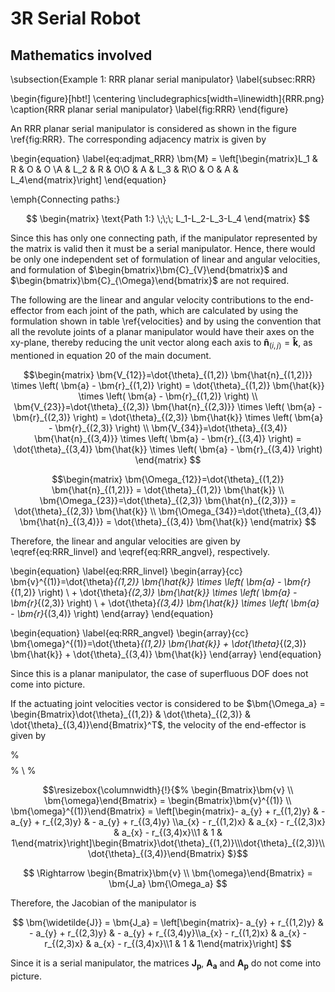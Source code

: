 # 3R Serial Robot

## Mathematics involved

\subsection{Example 1: RRR planar serial manipulator}
\label{subsec:RRR}

\begin{figure}[hbt!]
  \centering
  \includegraphics[width=\linewidth]{RRR.png}
  \caption{RRR planar serial manipulator}
  \label{fig:RRR}
\end{figure}

An RRR planar serial manipulator is considered as shown in the figure \ref{fig:RRR}. The corresponding adjacency matrix is given by

\begin{equation}
\label{eq:adjmat_RRR}
    \bm{M} = \left[\begin{matrix}L_1 & R & O & O \\A & L_2 & R & O\\O & A & L_3 & R\\O & O & A & L_4\end{matrix}\right]
\end{equation}

\emph{Connecting paths:}

$$
\begin{matrix}
    \text{Path 1:} \;\;\; L_1-L_2-L_3-L_4
\end{matrix}
$$

Since this has only one connecting path, if the manipulator represented by the matrix is valid then it must be a serial manipulator. Hence, there would be only one independent set of formulation of linear and angular velocities, and formulation of $\begin{bmatrix}\bm{C}_{V}\end{bmatrix}$ and $\begin{bmatrix}\bm{C}_{\Omega}\end{bmatrix}$ are not required.

The following are the linear and angular velocity contributions to the end-effector from each joint of the path, which are calculated by using the formulation shown in table \ref{velocities} and by using the convention that all the revolute joints of a planar manipulator would have their axes on the xy-plane, thereby reducing the unit vector along each axis to $\bm{\hat{n}}_{(i,j)}=\bm{\hat{k}}$, as mentioned in equation 20 of the main document.

$$\begin{matrix}
  \bm{V_{12}}=\dot{\theta}_{(1,2)} \bm{\hat{n}_{(1,2)}} \times \left( \bm{a} - \bm{r}_{(1,2)} \right) = \dot{\theta}_{(1,2)} \bm{\hat{k}} \times \left( \bm{a} - \bm{r}_{(1,2)} \right) \\
  \bm{V_{23}}=\dot{\theta}_{(2,3)} \bm{\hat{n}_{(2,3)}} \times \left( \bm{a} - \bm{r}_{(2,3)} \right) = \dot{\theta}_{(2,3)} \bm{\hat{k}} \times \left( \bm{a} - \bm{r}_{(2,3)} \right) \\
  \bm{V_{34}}=\dot{\theta}_{(3,4)} \bm{\hat{n}_{(3,4)}} \times \left( \bm{a} - \bm{r}_{(3,4)} \right) = \dot{\theta}_{(3,4)} \bm{\hat{k}} \times \left( \bm{a} - \bm{r}_{(3,4)} \right)
\end{matrix}
$$

$$\begin{matrix}
  \bm{\Omega_{12}}=\dot{\theta}_{(1,2)} \bm{\hat{n}_{(1,2)}} = \dot{\theta}_{(1,2)} \bm{\hat{k}} \\
  \bm{\Omega_{23}}=\dot{\theta}_{(2,3)} \bm{\hat{n}_{(2,3)}} = \dot{\theta}_{(2,3)} \bm{\hat{k}} \\
  \bm{\Omega_{34}}=\dot{\theta}_{(3,4)} \bm{\hat{n}_{(3,4)}} = \dot{\theta}_{(3,4)} \bm{\hat{k}}
\end{matrix}
$$

Therefore, the linear and angular velocities are given by \eqref{eq:RRR_linvel} and \eqref{eq:RRR_angvel}, respectively.

\begin{equation}
    \label{eq:RRR_linvel}
    \begin{array}{cc}
        \bm{v}^{(1)}=\dot{\theta}_{(1,2)} \bm{\hat{k}} \times \left( \bm{a} - \bm{r}_{(1,2)} \right) \\
        + \dot{\theta}_{(2,3)} \bm{\hat{k}} \times \left( \bm{a} - \bm{r}_{(2,3)} \right) \\
        + \dot{\theta}_{(3,4)} \bm{\hat{k}} \times \left( \bm{a} - \bm{r}_{(3,4)} \right)
    \end{array}
\end{equation}

\begin{equation}
        \label{eq:RRR_angvel}
    \begin{array}{cc}
        \bm{\omega}^{(1)}=\dot{\theta}_{(1,2)} \bm{\hat{k}} + \dot{\theta}_{(2,3)} \bm{\hat{k}} + \dot{\theta}_{(3,4)} \bm{\hat{k}}
    \end{array}
\end{equation}

Since this is a planar manipulator, the case of superfluous DOF does not come into picture.

If the actuating joint velocities vector is considered to be $\bm{\Omega_a} = \begin{Bmatrix}\dot{\theta}_{(1,2)} & \dot{\theta}_{(2,3)} & \dot{\theta}_{(3,4)}\end{Bmatrix}^T$, the velocity of the end-effector is given by



% $$
% \begin{Bmatrix}\bm{v} \\ \bm{\omega}\end{Bmatrix} = \begin{Bmatrix}\bm{v}^{(1)} \\ \bm{\omega}^{(1)}\end{Bmatrix} = \left[\begin{matrix}- a_{y} + r_{(1,2)y} & - a_{y} + r_{(2,3)y} \\a_{x} - r_{(1,2)x} & a_{x} - r_{(2,3)x} \\1 & 1 \end{matrix}\right.
% $$
% \\
% $$
% \qquad\left.\begin{matrix} - a_{y} + r_{(3,4)y}\\ a_{x} - r_{(3,4)x}\\ 1\end{matrix}\right]\begin{Bmatrix}\dot{\theta}_{(1,2)}\\\dot{\theta}_{(2,3)}\\\dot{\theta}_{(3,4)}\end{Bmatrix}
% $$

$$\resizebox{\columnwidth}{!}{$%
\begin{Bmatrix}\bm{v} \\ \bm{\omega}\end{Bmatrix} = \begin{Bmatrix}\bm{v}^{(1)} \\ \bm{\omega}^{(1)}\end{Bmatrix} = \left[\begin{matrix}- a_{y} + r_{(1,2)y} & - a_{y} + r_{(2,3)y} & - a_{y} + r_{(3,4)y} \\a_{x} - r_{(1,2)x} & a_{x} - r_{(2,3)x} & a_{x} - r_{(3,4)x}\\1 & 1 & 1\end{matrix}\right]\begin{Bmatrix}\dot{\theta}_{(1,2)}\\\dot{\theta}_{(2,3)}\\\dot{\theta}_{(3,4)}\end{Bmatrix}
$}$$

$$
\Rightarrow \begin{Bmatrix}\bm{v} \\ \bm{\omega}\end{Bmatrix} = \bm{J_a} \bm{\Omega_a}
$$

Therefore, the Jacobian of the manipulator is

$$
\bm{\widetilde{J}} = \bm{J_a} = \left[\begin{matrix}- a_{y} + r_{(1,2)y} & - a_{y} + r_{(2,3)y} & - a_{y} + r_{(3,4)y}\\a_{x} - r_{(1,2)x} & a_{x} - r_{(2,3)x} & a_{x} - r_{(3,4)x}\\1 & 1 & 1\end{matrix}\right]
$$

Since it is a serial manipulator, the matrices $\bm{J_p}$, $\bm{A_a}$ and $\bm{A_p}$ do not come into picture.
